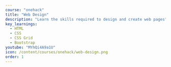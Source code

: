 ```yaml
---
course: "onehack"
title: "Web Design"
description: "Learn the skills required to design and create web pages"
key_learnings:
  - HTML
  - CSS
  - CSS Grid
  - Bootstrap
youtube: "MYhQi4A9a1U"
icon: /content/courses/onehack/web-design.png
order: 1
---
```

